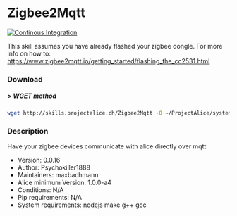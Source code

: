 # Zigbee2Mqtt

[![Continous Integration](https://gitlab.com/project-alice-assistant/skills/skill_Zigbee2Mqtt/badges/master/pipeline.svg)](https://gitlab.com/project-alice-assistant/skills/skill_Zigbee2Mqtt/pipelines/latest)

This skill assumes you have already flashed your zigbee dongle. For more info on how to: https://www.zigbee2mqtt.io/getting_started/flashing_the_cc2531.html

### Download

##### > WGET method
```bash
wget http://skills.projectalice.ch/Zigbee2Mqtt -O ~/ProjectAlice/system/skillInstallTickets/Zigbee2Mqtt.install
```

### Description

Have your zigbee devices communicate with alice directly over mqtt

- Version: 0.0.16
- Author: Psychokiller1888
- Maintainers: maxbachmann
- Alice minimum Version: 1.0.0-a4
- Conditions: N/A
- Pip requirements: N/A
- System requirements: nodejs make g++ gcc
